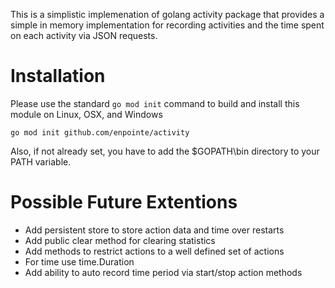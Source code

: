 
This is a simplistic implemenation of golang activity package that provides a simple in memory implementation for recording activities and the time spent on each activity via JSON requests.

# Installation 

Please use the standard `go mod init` command to build and install this module on Linux, OSX, and Windows

```
go mod init github.com/enpointe/activity
```

Also, if not already set, you have to add the $GOPATH\bin directory to your PATH variable.

# Possible Future Extentions

* Add persistent store to store action data and time over restarts
* Add public clear method for clearing statistics
* Add methods to restrict actions to a well defined set of actions
* For time use time.Duration
* Add ability to auto record time period via start/stop action methods
